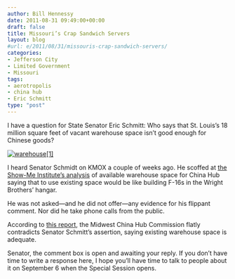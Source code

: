 ```yaml
---
author: Bill Hennessy
date: 2011-08-31 09:49:00+00:00
draft: false
title: Missouri’s Crap Sandwich Servers
layout: blog
#url: e/2011/08/31/missouris-crap-sandwich-servers/
categories:
- Jefferson City
- Limited Government
- Missouri
tags:
- aerotropolis
- china hub
- Eric Schmitt
type: "post"
---
```


I have a question for State Senator Eric Schmitt: Who says that St. Louis’s 18 million square feet of vacant warehouse space isn’t good enough for Chinese goods? 

[![warehouse[1]](https://hennessysview.com/wp-content/uploads/2011/08/warehouse1_thumb.jpg)
](https://hennessysview.com/wp-content/uploads/2011/08/warehouse1.jpg)

I heard Senator Schmidt on KMOX a couple of weeks ago. He scoffed at [the Show-Me Institute’s analysis](https://www.showmedaily.org/2011/06/its-still-a-flight-of-fancy.html) of available warehouse space for China Hub saying that to use existing space would be like building F-16s in the Wright Brothers’ hangar. 

He was not asked—and he did not offer—any evidence for his flippant comment. Nor did he take phone calls from the public. 

According to [this report](https://rebootcongress.blogspot.com/2011/08/existing-aerotropolis-warehouse-space.html), the Midwest China Hub Commission flatly contradicts Senator Schmitt’s assertion, saying existing warehouse space is adequate. 

Senator, the comment box is open and awaiting your reply. If you don’t have time to write a response here, I hope you’ll have time to talk to people about it on September 6 when the Special Session opens.
